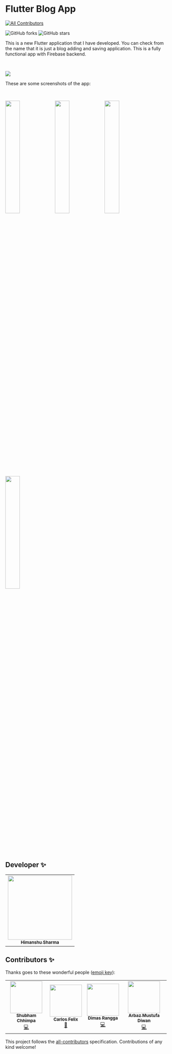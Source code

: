 # Flutter Blog App
<!-- ALL-CONTRIBUTORS-BADGE:START - Do not remove or modify this section -->
[![All Contributors](https://img.shields.io/badge/all_contributors-4-orange.svg?style=flat-square)](#contributors-)
<!-- ALL-CONTRIBUTORS-BADGE:END -->

![GitHub forks](https://img.shields.io/github/forks/himanshusharma89/Flutter-Blog-App?style=for-the-badge) ![GitHub stars](https://img.shields.io/github/stars/himanshusharma89/Flutter-Blog-App?style=for-the-badge)

This is a new Flutter application that I have developed. You can check from the name that it is just a blog adding and saving application.
This is a fully functional app with Firebase backend. 

<br>

[<img src="https://github.com/himanshusharma89/Flutter-Blog-App/blob/master/bmc-button.png">](https://www.buymeacoffee.com/himanshusharma)

These are some screenshots of the app:

<br>

<img src="https://github.com/himanshusharma89/Flutter-Blog-App/blob/master/screenshots/Screenshot_1579944824.png" width="30%"/> <img src="https://github.com/himanshusharma89/Flutter-Blog-App/blob/master/screenshots/Screenshot_1579944830.png" width="30%"/> <img src="https://github.com/himanshusharma89/Flutter-Blog-App/blob/master/screenshots/Screenshot_1579944841.png" width="30%"/> <img src="https://github.com/himanshusharma89/Flutter-Blog-App/blob/master/screenshots/Screenshot_1579944836.png" width="30%"/>

## Developer ✨

<table>
  <tr>
    <td align="center"><a href="https://www.linkedin.com/in/shubhamchhimpa/"><img src="https://avatars0.githubusercontent.com/u/44980497?v=4" width="200px;" alt=""/><br /><sub><b>Himanshu Sharma</b></sub></a><br />
    <!-- <a href="https://github.com/himanshusharma89" title="Code">💻</a> -->
    </td>
  </tr>
</table>

## Contributors ✨

Thanks goes to these wonderful people ([emoji key](https://allcontributors.org/docs/en/emoji-key)):

<!-- ALL-CONTRIBUTORS-LIST:START - Do not remove or modify this section -->
<!-- prettier-ignore-start -->
<!-- markdownlint-disable -->
<table>
  <tr>
    <td align="center"><a href="https://www.linkedin.com/in/shubhamchhimpa/"><img src="https://avatars0.githubusercontent.com/u/38981756?v=4" width="100px;" alt=""/><br /><sub><b>Shubham Chhimpa</b></sub></a><br /><a href="https://github.com/himanshusharma89/Flutter-Blog-App/commits?author=shubham-chhimpa" title="Code">💻</a></td>
    <td align="center"><a href="http://carlosfelix.pythonanywhere.com/"><img src="https://avatars3.githubusercontent.com/u/18339454?v=4" width="100px;" alt=""/><br /><sub><b>Carlos Felix</b></sub></a><br /><a href="#design-carlosfrodrigues" title="Design">🎨</a></td>
    <td align="center"><a href="https://medium.com/@derangga"><img src="https://avatars2.githubusercontent.com/u/31648630?v=4" width="100px;" alt=""/><br /><sub><b>Dimas Rangga</b></sub></a><br /><a href="https://github.com/himanshusharma89/Flutter-Blog-App/commits?author=derangga" title="Code">💻</a></td>
    <td align="center"><a href="https://github.com/arbazdiwan"><img src="https://avatars3.githubusercontent.com/u/24837320?v=4" width="100px;" alt=""/><br /><sub><b>Arbaz Mustufa Diwan</b></sub></a><br /><a href="https://github.com/himanshusharma89/Flutter-Blog-App/commits?author=arbazdiwan" title="Code">💻</a></td>
  </tr>
</table>

<!-- markdownlint-enable -->
<!-- prettier-ignore-end -->
<!-- ALL-CONTRIBUTORS-LIST:END -->

This project follows the [all-contributors](https://github.com/all-contributors/all-contributors) specification. Contributions of any kind welcome!